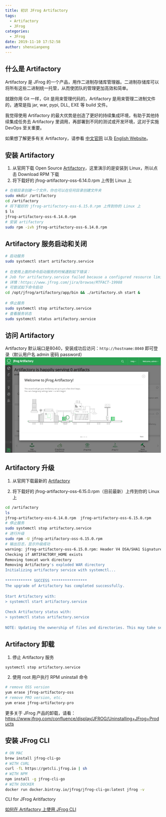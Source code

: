 ```yaml
---
title: 初识 JFrog Artifactory
tags:
  - Artifactory
  - JFrog
categories:
  - JFrog
date: 2019-11-10 17:52:58
author: shenxianpeng
---
```


## 什么是 Artifactory

Artifactory 是 JFrog 的一个产品，用作二进制存储库管理器。二进制存储库可以将所有这些二进制统一托管，从而使团队的管理更加高效和简单。

就跟你用 Git 一样，Git 是用来管理代码的，Artifactory 是用来管理二进制文件的，通常是指 jar, war, pypi, DLL, EXE 等 build 文件。

我觉得使用 Artifactory 的最大优势是创造了更好的持续集成环境，有助于其他持续集成任务去 Artifactory 里调用，再部署到不同的测试或开发环境，这对于实施 DevOps 至关重要。

<!-- more -->

如果想了解更多有关 Artifactory，请参看 [中文官网](https://www.jfrogchina.com/) 以及 [English Website](https://jfrog.com/artifactory/)。

## 安装 Artifactory

1. 从官网下载 Open Source [Artifactory](https://jfrog.com/open-source/#artifactory)，这里演示的是安装到 Linux，所以点击 Download RPM 下载
2. 将下载好的 jfrog-artifactory-oss-6.14.0.rpm 上传到 Linux 上

```bash
# 在根目录创建一个文件，你也可以在任何目录创建文件夹
sudo mkdir /artifactory
cd /artifactory
# 将下载好的 jfrog-artifactory-oss-6.15.0.rpm 上传到你的 Linux 上
$ ls
jfrog-artifactory-oss-6.14.0.rpm
# 安装 artifactory
sudo rpm -ivh jfrog-artifactory-oss-6.14.0.rpm
```

## Artifactory 服务启动和关闭

```bash
# 启动服务
sudo systemctl start artifactory.service

# 在使用上面的命令启动服务的时候遇到如下错误：
# Job for artifactory.service failed because a configured resource limit was exceeded. See "systemctl status artifactory.service" and "journalctl -xe" for details.
# 详情：https://www.jfrog.com/jira/browse/RTFACT-19988
# 可尝试如下命令启动
cd /opt/jfrog/artifactory/app/bin && ./artifactory.sh start &

# 停止服务
sudo systemctl stop artifactory.service
# 查看服务状态
sudo systemctl status artifactory.service
```

## 访问 Artifactory

Artifactory 默认端口是8040，安装成功后访问：`http://hostname:8040` 即可登录（默认用户名 admin 密码 password）
![Artifactory 首页](Artifactory-install-and-upgrade/homepage.png)

## Artifactory 升级

1. 从官网下载最新的 [Artifactory](https://jfrog.com/open-source/#artifactory)

2. 将下载好的 jfrog-artifactory-oss-6.15.0.rpm（目前最新）上传到你的 Linux 上

```bash
cd /artifactory
ls
jfrog-artifactory-oss-6.14.0.rpm  jfrog-artifactory-oss-6.15.0.rpm
# 停止服务
sudo systemctl stop artifactory.service
# 进行升级
sudo rpm -U jfrog-artifactory-oss-6.15.0.rpm
# 输出日志，显示升级成功
warning: jfrog-artifactory-oss-6.15.0.rpm: Header V4 DSA/SHA1 Signature, key ID d7639232: NOKEY
Checking if ARTIFACTORY_HOME exists
Removing tomcat work directory
Removing Artifactory's exploded WAR directory
Initializing artifactory service with systemctl...

************ SUCCESS ****************
The upgrade of Artifactory has completed successfully.

Start Artifactory with:
> systemctl start artifactory.service

Check Artifactory status with:
> systemctl status artifactory.service

NOTE: Updating the ownership of files and directories. This may take several minutes. Do not stop the installation/upgrade process.
```

## Artifactory 卸载

1. 停止 Artifactory 服务

```bash
systemctl stop artifactory.service
```

2. 使用 root 用户执行 RPM uninstall 命令

```bash
# remove OSS version
yum erase jfrog-artifactory-oss
# remove PRO version, etc.
yum erase jfrog-artifactory-pro
```

更多关于 JFrog 产品的卸载，请看：https://www.jfrog.com/confluence/display/JFROG/Uninstalling+JFrog+Products

## 安装 JFrog CLI

```bash
# ON MAC
brew install jfrog-cli-go
# WITH CURL
curl -fL https://getcli.jfrog.io | sh
# WITH NPM
npm install -g jfrog-cli-go
# WITH DOCKER
docker run docker.bintray.io/jfrog/jfrog-cli-go:latest jfrog -v
```

CLI for JFrog Aritifactory

[如何在 Artifactory 上使用 JFrog CLI](https://www.jfrog.com/confluence/display/CLI/CLI+for+JFrog+Artifactory)
